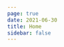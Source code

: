 ```yaml
---
page: true
date: 2021-06-30
title: Home
sidebar: false
---
```

<script setup>
import Page from "./.vitepress/theme/components/Page.vue";
import { useData } from "vitepress";
const { theme } = useData();
const pageSize = theme.value.pageSize;
const posts = theme.value.posts
</script>
<Page :posts="posts"/>